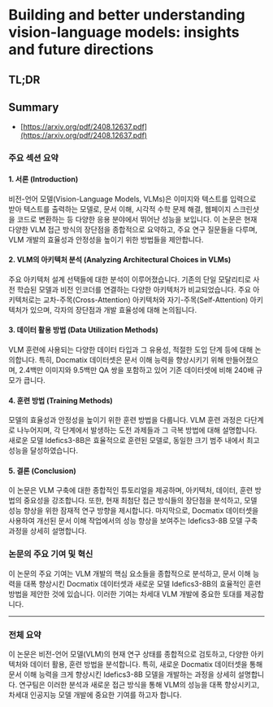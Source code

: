 # Building and better understanding vision-language models: insights and future directions
## TL;DR
## Summary
- [https://arxiv.org/pdf/2408.12637.pdf](https://arxiv.org/pdf/2408.12637.pdf)

### 주요 섹션 요약

#### 1. 서론 (Introduction)
비전-언어 모델(Vision-Language Models, VLMs)은 이미지와 텍스트를 입력으로 받아 텍스트를 출력하는 모델로, 문서 이해, 시각적 수학 문제 해결, 웹페이지 스크린샷을 코드로 변환하는 등 다양한 응용 분야에서 뛰어난 성능을 보입니다. 이 논문은 현재 다양한 VLM 접근 방식의 장단점을 종합적으로 요약하고, 주요 연구 질문들을 다루며, VLM 개발의 효율성과 안정성을 높이기 위한 방법들을 제안합니다.

#### 2. VLM의 아키텍처 분석 (Analyzing Architectural Choices in VLMs)
주요 아키텍처 설계 선택들에 대한 분석이 이루어졌습니다. 기존의 단일 모달리티로 사전 학습된 모델과 비전 인코더를 연결하는 다양한 아키텍처가 비교되었습니다. 주요 아키텍처로는 교차-주목(Cross-Attention) 아키텍처와 자기-주목(Self-Attention) 아키텍처가 있으며, 각자의 장단점과 개발 효율성에 대해 논의됩니다.

#### 3. 데이터 활용 방법 (Data Utilization Methods)
VLM 훈련에 사용되는 다양한 데이터 타입과 그 유용성, 적절한 도입 단계 등에 대해 논의합니다. 특히, Docmatix 데이터셋은 문서 이해 능력을 향상시키기 위해 만들어졌으며, 2.4백만 이미지와 9.5백만 QA 쌍을 포함하고 있어 기존 데이터셋에 비해 240배 규모가 큽니다.

#### 4. 훈련 방법 (Training Methods)
모델의 효율성과 안정성을 높이기 위한 훈련 방법을 다룹니다. VLM 훈련 과정은 다단계로 나누어지며, 각 단계에서 발생하는 도전 과제들과 그 극복 방법에 대해 설명합니다. 새로운 모델 Idefics3-8B은 효율적으로 훈련된 모델로, 동일한 크기 범주 내에서 최고 성능을 달성하였습니다.

#### 5. 결론 (Conclusion)
이 논문은 VLM 구축에 대한 종합적인 튜토리얼을 제공하며, 아키텍처, 데이터, 훈련 방법의 중요성을 강조합니다. 또한, 현재 최첨단 접근 방식들의 장단점을 분석하고, 모델 성능 향상을 위한 잠재적 연구 방향을 제시합니다. 마지막으로, Docmatix 데이터셋을 사용하여 개선된 문서 이해 작업에서의 성능 향상을 보여주는 Idefics3-8B 모델 구축 과정을 상세히 설명합니다.

### 논문의 주요 기여 및 혁신
이 논문의 주요 기여는 VLM 개발의 핵심 요소들을 종합적으로 분석하고, 문서 이해 능력을 대폭 향상시킨 Docmatix 데이터셋과 새로운 모델 Idefics3-8B의 효율적인 훈련 방법을 제안한 것에 있습니다. 이러한 기여는 차세대 VLM 개발에 중요한 토대를 제공합니다.

---

### 전체 요약
이 논문은 비전-언어 모델(VLM)의 현재 연구 상태를 종합적으로 검토하고, 다양한 아키텍처와 데이터 활용, 훈련 방법을 분석합니다. 특히, 새로운 Docmatix 데이터셋을 통해 문서 이해 능력을 크게 향상시킨 Idefics3-8B 모델을 개발하는 과정을 상세히 설명합니다. 연구팀은 이러한 분석과 새로운 접근 방식을 통해 VLM의 성능을 대폭 향상시키고, 차세대 인공지능 모델 개발에 중요한 기여를 하고자 합니다.